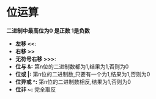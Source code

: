 # 位运算

**二进制中最高位为0 是正数  1是负数**

- **左移 <<**: 
- **右移 >>**
- **无符号右移  >>>**: 
- **位与 &:** 第n位的二进制数都为1,结果为1,否则为0
- **位或 |:** 第n位的二进制数,只要有一个为1,结果为1,否则为0
- **位异或 ^:** 第n位的二进制数相反,结果为1,否则为0
- **位非 ~:** 完全取反